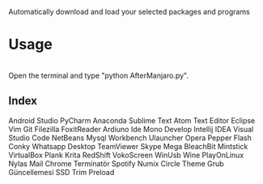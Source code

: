 Automatically download and load your selected packages and programs
<br />
<h1>Usage</h1>
<br />
Open the terminal and type "python AfterManjaro.py".

<br />
<h2>Index</h2>
Android Studio
PyCharm
Anaconda
Sublime Text
Atom Text Editor
Eclipse
Vim
Git
Filezilla
FoxitReader
Ardiuno Ide
Mono Develop
Intellij IDEA
Visual Studio Code
NetBeans
Mysql Workbench
Ulauncher
Opera
Pepper Flash
Conky
Whatsapp Desktop
TeamViewer
Skype
Mega
BleachBit
Mintstick
VirtualBox
Plank
Krita
RedShift
VokoScreen
WinUsb
Wine
PlayOnLinux
Nylas Mail
Chrome
Terminatör
Spotify
Numix Circle Theme
Grub Güncellemesi
SSD Trim
Preload
